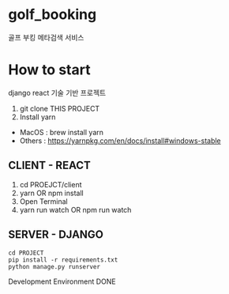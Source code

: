 # golf_booking
골프 부킹 메타검색 서비스

# How to start
django react 기술 기반 프로젝트
1. git clone THIS PROJECT
2. Install yarn
* MacOS : brew install yarn
* Others : https://yarnpkg.com/en/docs/install#windows-stable
## CLIENT - REACT
1. cd PROEJCT/client
2. yarn OR npm install
3. Open Terminal
4. yarn run watch OR npm run watch

## SERVER - DJANGO
```
cd PROJECT
pip install -r requirements.txt
python manage.py runserver
``` 

Development Environment DONE
